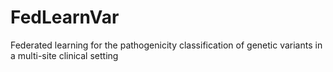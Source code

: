# FedLearnVar
Federated learning for the pathogenicity classification of genetic variants in a multi-site clinical setting
